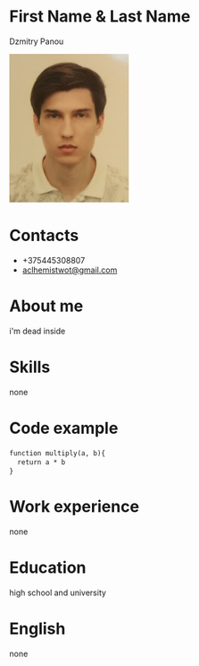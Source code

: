 # First Name & Last Name
Dzmitry Panou

![avatar](https://raw.githubusercontent.com/sirdzmitry/rsschool-cv/gh-pages/avatar.png "avatar")

# Contacts
* +375445308807
* aclhemistwot@gmail.com

# About me
i'm dead inside

# Skills
none

# Code example
```
function multiply(a, b){
  return a * b
}
```

# Work experience
none

# Education
high school and university

# English
none
